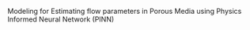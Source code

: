 Modeling for Estimating flow parameters in Porous Media using Physics Informed Neural Network (PINN)
